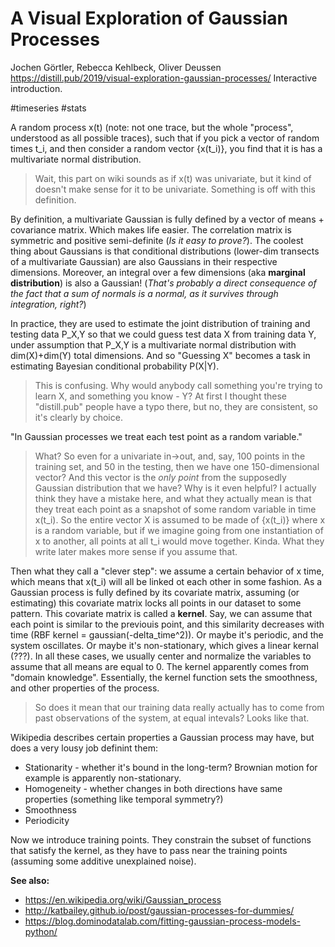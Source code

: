 # A Visual Exploration of Gaussian Processes
Jochen Görtler, Rebecca Kehlbeck, Oliver Deussen
https://distill.pub/2019/visual-exploration-gaussian-processes/
Interactive introduction.

#timeseries #stats

A random process x(t) (note: not one trace, but the whole "process", understood as all possible traces), such that if you pick a vector of random times t_i, and then consider a random vector {x(t_i)}, you find that it is has a multivariate normal distribution. 

> Wait, this part on wiki sounds as if x(t) was univariate, but it kind of doesn't make sense for it to be univariate. Something is off with this definition.

By definition, a multivariate Gaussian is fully defined by a vector of means + covariance matrix. Which makes life easier. The correlation matrix is symmetric and positive semi-definite (_Is it easy to prove?_). The coolest thing about Gaussians is that conditional distributions (lower-dim transects of a multivariate Gaussian) are also Gaussians in their respective dimensions. Moreover, an integral over a few dimensions (aka **marginal distribution**) is also a Gaussian! (_That's probably a direct consequence of the fact that a sum of normals is a normal, as it survives through integration, right?_)

In practice, they are used to estimate the joint distribution of training and testing data P_X,Y so that we could guess test data X from training data Y, under assumption that P_X,Y is a multivariate normal distribution with dim(X)+dim(Y) total dimensions. And so "Guessing X" becomes a task in estimating Bayesian conditional probability P(X|Y). 

> This is confusing. Why would anybody call something you're trying to learn X, and something you know - Y? At first I thought these "distill.pub" people have a typo there, but no, they are consistent, so it's clearly by choice.

"In Gaussian processes we treat each test point as a random variable."

> What? So even for a univariate in->out, and, say, 100 points in the training set, and 50 in the testing, then we have one 150-dimensional vector? And this vector is the _only point_ from the supposedly Gaussian distribution that we have? Why is it even helpful?
> I actually think they have a mistake here, and what they actually mean is that they treat each point as a snapshot of some random variable in time x(t_i). So the entire vector X is assumed to be made of {x(t_i)} where x is a random variable, but if we imagine going from one instantiation of x to another, all points at all t_i would move together. Kinda. What they write later makes more sense if you assume that.

Then what they call a "clever step": we assume a certain behavior of x time, which means that x(t_i) will all be linked ot each other in some fashion. As a Gaussian process is fully defined by its covariate matrix, assuming (or estimating) this covariate matrix locks all points in our dataset to some pattern. This covariate matrix is called a **kernel**. Say, we can assume that each point is similar to the previouis point, and this similarity decreases with time (RBF kernel = gaussian(-delta_time^2)). Or maybe it's periodic, and the system oscillates. Or maybe it's non-stationary, which gives a linear kernal (???). In all these cases, we usually center and normalize the variables to assume that all means are equal to 0. The kernel apparently comes from "domain knowledge". Essentially, the kernel function sets the smoothness, and other properties of the process.

> So does it mean that our training data really actually has to come from past observations of the system, at equal intevals? Looks like that.

Wikipedia describes certain properties a  Gaussian process may have, but does a very  lousy job definint them:
* Stationarity - whether it's bound in the long-term? Brownian motion for example is apparently non-stationary.
* Homogeneity - whether changes in both directions have same properties (something like temporal symmetry?)
* Smoothness
* Periodicity

Now we introduce training points. They constrain the subset of functions that satisfy the kernel, as they have to pass near  the training points (assuming some additive unexplained noise).

**See also:**
* https://en.wikipedia.org/wiki/Gaussian_process
* http://katbailey.github.io/post/gaussian-processes-for-dummies/
* https://blog.dominodatalab.com/fitting-gaussian-process-models-python/